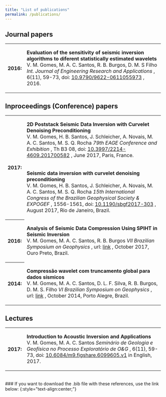 ```yaml
---
title: "List of publications"
permalink: /publications/
---
```


## Journal papers

<table style="width:100%">
  <tr>
    <th>2016:</th>
    <td><p>
		<b>Evaluation of the sensitivity of seismic inversion algorithms to diferent statistically estimated wavelets</b>
		<br/>
		V. M. Gomes, M. A. C. Santos, R. B. Burgos, D. M. S Filho
		<i>Int. Journal of Engineering Research and Applications</i>
		, 6(11), 59-73, doi:
		<a href="https://www.researchgate.net/publication/318715290_Evaluation_of_the_Sensitivity_of_Seismic_Inversion_Algorithms_to_Different_Statistically_Estimated_Wavelets">10.9790/9622-0611055973</a>
		, 2016.
		</p>	
	</td>
  </tr>
</table>

## Inproceedings (Conference) papers

<table style="width:100%">
  <tr>
    <th rowspan="2">2017:</th>
    <td><p>
		<b>2D Poststack Seismic Data Inversion with Curvelet Denoising Preconditioning</b>
		<br/>
		V. M. Gomes, H. B. Santos, J. Schleicher, A. Novais, M. A. C. Santos, M. S. Q. Rocha
		<i>79th EAGE Conference and Exhibition</i>
		, Th B3 08, doi:
		<a href="https://doi.org/10.3997/2214-4609.201700582">10.3997/2214-4609.201700582</a>
		, June 2017, Paris, France.
		</p>	
	</td>
  </tr>
  <tr>
    <td><p>
		<b>Seismic data inversion with curvelet denoising preconditioning</b>
		<br/>
		V. M. Gomes, H. B. Santos, J. Schleicher, A. Novais, M. A. C. Santos, M. S. Q. Rocha
		<i>15th International Congress of the Brazilian Geophysical Society & EXPOGEF</i>
		, 1556-1561, doi:
		<a href="https://library.seg.org/doi/abs/10.1190/sbgf2017-303">10.1190/sbgf2017-303</a>
		, August 2017, Rio de Janeiro, Brazil.
		</p>	
	</td>
  </tr>
  <tr>
    <th>2016:</th>
    <td><p>
		<b>Analysis of Seismic Data Compression Using SPIHT in Seismic Inversion</b>
		<br/>
		V. M. Gomes, M. A. C. Santos, R. B. Burgos
		<i>VII Brazilian Symposium on Geophysics</i>
		, url:
		<a href="https://www.sbgf.org.br/simposio/trabalhos/cdrom/trabalhos/69520160502134647.pdf">link</a>
		, October 2017, Ouro Preto, Brazil.
		</p>	
	</td>
  </tr>
  <tr>
    <th>2014:</th>
    <td><p>
		<b>Compressão wavelet com truncamento global para dados sísmicos</b>
		<br/>
		V. M. Gomes, M. A. C. Santos, D. L. F. Silva, R. B. Burgos, D. M. S. Filho
		<i>VI Brazilian Symposium on Geophysics</i>
		, url:
		<a href="https://drive.google.com/file/d/1S5tcWievyEajcbxKS2wrqmgMHLsI4Pzz/view?usp=sharing">link</a>
		, October 2014, Porto Alegre, Brazil.
		</p>	
	</td>
  </tr>
</table>

## Lectures 

<table style="width:100%">
  <tr>
    <th>2017:</th>
    <td><p>
		<b>Introduction to Acoustic Inversion and Applications</b>
		<br/>
		V. M. Gomes, M. A. C. Santos
		<i>Seminário de Geologia e Geofísica no Processo Exploratório de O&G</i>
		, 6(11), 59-73, doi:
		<a href="https://doi.org/10.6084/m9.figshare.6099605.v1">10.6084/m9.figshare.6099605.v1</a>
		in English, 2017.
		</p>	
	</td>
  </tr>
</table>

<br/>
### If you want to download the .bib file with these references, use the link below: 
{:style="text-align:center;"}

<p style="text-align:center"><a href="/assets/bibfile/publications.bib" download="victor.bib">
	<i class="far fa-fw fa-arrow-alt-circle-down fa-4x" aria-hidden="true"></i>
</a>
</p>